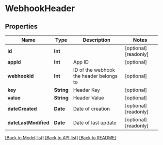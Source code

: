 # WebhookHeader

## Properties
Name | Type | Description | Notes
------------ | ------------- | ------------- | -------------
**id** | **Int** |  | [optional] [readonly] 
**appId** | **Int** | App ID | [optional] 
**webhookId** | **Int** | ID of the webhook the header belongs to | [optional] 
**key** | **String** | Header Key | [optional] 
**value** | **String** | Header Value | [optional] 
**dateCreated** | **Date** | Date of creation | [optional] [readonly] 
**dateLastModified** | **Date** | Date of last update | [optional] [readonly] 

[[Back to Model list]](../README.md#documentation-for-models) [[Back to API list]](../README.md#documentation-for-api-endpoints) [[Back to README]](../README.md)


